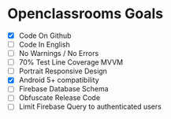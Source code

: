 # Openclassrooms Goals

- [x] Code On Github
- [ ] Code In English
- [ ] No Warnings / No Errors
- [ ] 70% Test Line Coverage MVVM
- [ ] Portrait Responsive Design
- [x] Android 5+ compatibility
- [ ] Firebase Database Schema
- [ ] Obfuscate Release Code
- [ ] Limit Firebase Query to authenticated users